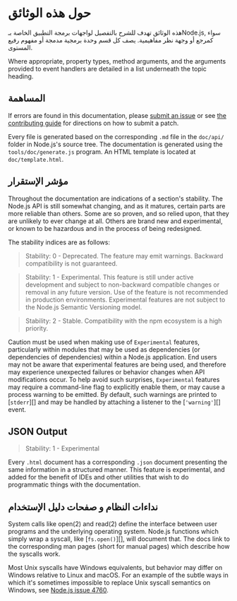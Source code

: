 # حول هذه الوثائق

<!--introduced_in=v0.10.0-->
<!-- type=misc -->

هذه الوثائق تهدف للشرح بالتفصيل لواجهات برمجة التطبيق الخاصة بـNode.js, سواء كمرجع أو وجهة نظر مفاهيمية. يصف كل قسم وحدة برمجية مدمجة أو مفهوم رفيع المستوى.

Where appropriate, property types, method arguments, and the arguments provided to event handlers are detailed in a list underneath the topic heading.

## المساهمة

If errors are found in this documentation, please [submit an issue](https://github.com/nodejs/node/issues/new) or see [the contributing guide](https://github.com/nodejs/node/blob/master/CONTRIBUTING.md) for directions on how to submit a patch.

Every file is generated based on the corresponding `.md` file in the `doc/api/` folder in Node.js's source tree. The documentation is generated using the `tools/doc/generate.js` program. An HTML template is located at `doc/template.html`.

## مؤشر الإستقرار

<!--type=misc-->

Throughout the documentation are indications of a section's stability. The Node.js API is still somewhat changing, and as it matures, certain parts are more reliable than others. Some are so proven, and so relied upon, that they are unlikely to ever change at all. Others are brand new and experimental, or known to be hazardous and in the process of being redesigned.

The stability indices are as follows:

> Stability: 0 - Deprecated. The feature may emit warnings. Backward compatibility is not guaranteed.

<!-- separator -->

> Stability: 1 - Experimental. This feature is still under active development and subject to non-backward compatible changes or removal in any future version. Use of the feature is not recommended in production environments. Experimental features are not subject to the Node.js Semantic Versioning model.

<!-- separator -->

> Stability: 2 - Stable. Compatibility with the npm ecosystem is a high priority.

Caution must be used when making use of `Experimental` features, particularly within modules that may be used as dependencies (or dependencies of dependencies) within a Node.js application. End users may not be aware that experimental features are being used, and therefore may experience unexpected failures or behavior changes when API modifications occur. To help avoid such surprises, `Experimental` features may require a command-line flag to explicitly enable them, or may cause a process warning to be emitted. By default, such warnings are printed to [`stderr`][] and may be handled by attaching a listener to the [`'warning'`][] event.

## JSON Output
<!-- YAML
added: v0.6.12
-->

> Stability: 1 - Experimental

Every `.html` document has a corresponding `.json` document presenting the same information in a structured manner. This feature is experimental, and added for the benefit of IDEs and other utilities that wish to do programmatic things with the documentation.

## نداءات النظام و صفحات دليل الإستخدام

System calls like open(2) and read(2) define the interface between user programs and the underlying operating system. Node.js functions which simply wrap a syscall, like [`fs.open()`][], will document that. The docs link to the corresponding man pages (short for manual pages) which describe how the syscalls work.

Most Unix syscalls have Windows equivalents, but behavior may differ on Windows relative to Linux and macOS. For an example of the subtle ways in which it's sometimes impossible to replace Unix syscall semantics on Windows, see [Node.js issue 4760](https://github.com/nodejs/node/issues/4760).

